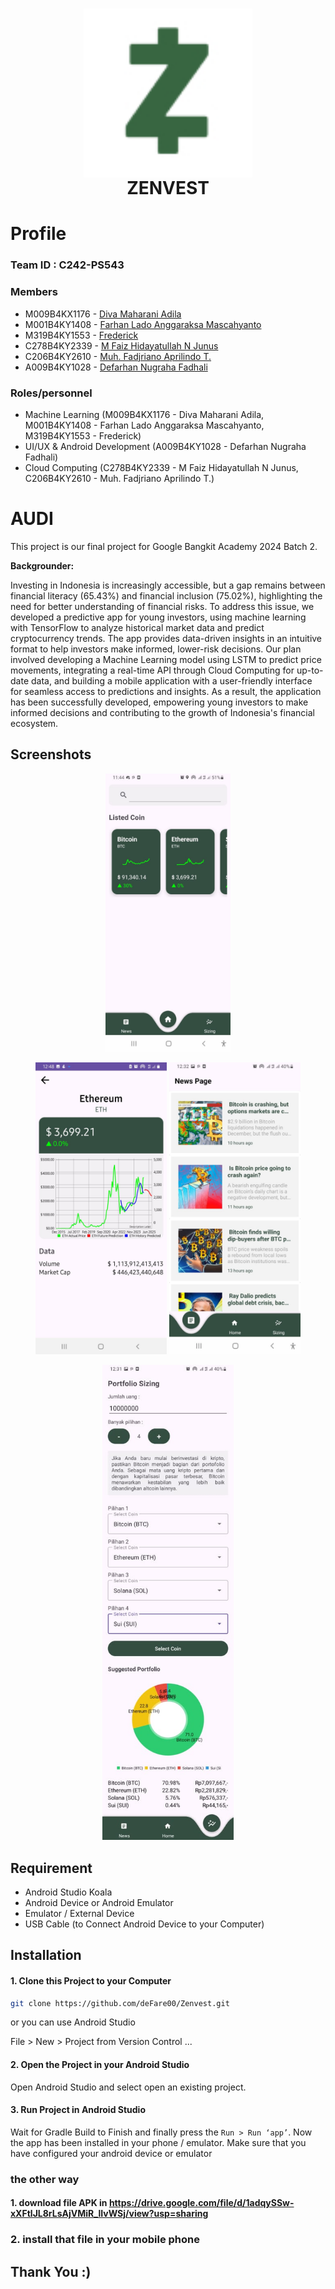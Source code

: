 <h1 align="center">
  <img align="center" src="ZenVest1.jpg"  width="270"></img>
<br>
ZENVEST
</h1>

# Profile

### Team ID : C242-PS543

### Members

* M009B4KX1176 - [Diva Maharani Adila](https://github.com/divaadila)
* M001B4KY1408 - [Farhan Lado Anggaraksa Mascahyanto](https://github.com/FarhanLado)
* M319B4KY1553 - [Frederick](https://github.com/Frederickyzw)
* C278B4KY2339 - [M Faiz Hidayatullah N Junus](https://github.com/faizhidayatullah)
* C206B4KY2610 - [Muh. Fadjriano Aprilindo T.](https://github.com/fajritaridala)
* A009B4KY1028 - [Defarhan Nugraha Fadhali](https://github.com/deFare00)

### Roles/personnel

* Machine Learning (M009B4KX1176 - Diva Maharani Adila, M001B4KY1408 - Farhan Lado Anggaraksa Mascahyanto, M319B4KY1553 - Frederick)
* UI/UX & Android Development (A009B4KY1028 - Defarhan Nugraha Fadhali)
* Cloud Computing (C278B4KY2339 - M Faiz Hidayatullah N Junus, C206B4KY2610 - Muh. Fadjriano Aprilindo T.)

# AUDI
This project is our final project for Google Bangkit Academy 2024 Batch 2.

**Backgrounder:**

Investing in Indonesia is increasingly accessible, but a gap remains between financial literacy (65.43%) and financial inclusion (75.02%), highlighting the need for better understanding of financial risks. To address this issue, we developed a predictive app for young investors, using machine learning with TensorFlow to analyze historical market data and predict cryptocurrency trends. The app provides data-driven insights in an intuitive format to help investors make informed, lower-risk decisions. Our plan involved developing a Machine Learning model using LSTM to predict price movements, integrating a real-time API through Cloud Computing for up-to-date data, and building a mobile application with a user-friendly interface for seamless access to predictions and insights. As a result, the application has been successfully developed, empowering young investors to make informed decisions and contributing to the growth of Indonesia's financial ecosystem.

## Screenshots

<p align="center">
  <img src="Home.jpeg" width="200">
</p>

<p align="center">
  <img src="Details.jpeg" width="210">
  <img src="News.jpeg" width="210">
</p>

<p align="center">
  <img src="Portfolio.jpeg" width="210">
</p>



## Requirement
* Android Studio Koala
* Android Device or Android Emulator 
* Emulator / External Device
* USB Cable (to Connect Android Device to your Computer)

## Installation

#### 1. Clone this Project to your Computer
```bash
git clone https://github.com/deFare00/Zenvest.git
```

or you can use Android Studio 

File > New > Project from Version Control ...

#### 2. Open the Project in your Android Studio
Open Android Studio and select open an existing project.

#### 3. Run Project in Android Studio
Wait for Gradle Build to Finish and finally press the `Run > Run ‘app’`. Now the app has been installed in your phone / emulator. Make sure that you have configured your android device or emulator 

### the other way

#### 1. download file APK in https://drive.google.com/file/d/1adqySSw-xXFtlJL8rLsAjVMiR_lIvWSj/view?usp=sharing
### 2. install that file in your mobile phone

## Thank You :)
